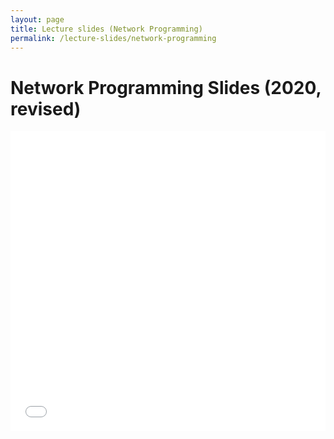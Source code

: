 ```yaml
---
layout: page
title: Lecture slides (Network Programming)
permalink: /lecture-slides/network-programming
---
```


# Network Programming Slides (2020, revised)
<iframe title="Network Programming Slides (2020, revised)" src="/_data/NetworkProgrammingCourseAutumn2020.pdf#zoom=pagewidth" width="100%" height="480" allowfullscreen="" frameborder="0">

